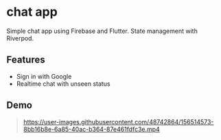 # chat app

Simple chat app using Firebase and Flutter. State management with Riverpod.


## Features

- Sign in with Google
- Realtime chat with unseen status

## Demo




> https://user-images.githubusercontent.com/48742864/156514573-8bb16b8e-6a85-40ac-b364-87e461fdfc3e.mp4
